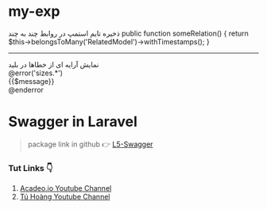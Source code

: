 # my-exp

ذخیره تایم استمپ در روابط چند به چند 
public function someRelation()
{
  return $this->belongsToMany('RelatedModel')->withTimestamps();
}

<hr>

نمایش آرایه ای از خطاها در بلید
<br>@error('sizes.*')<br>
  {{$message}}<br>
@enderror<br>

<a name="swagger"></a>
# Swagger in Laravel 
> package link in github :point_right: [L5-Swagger](https://github.com/DarkaOnLine/L5-Swagger)


### Tut Links :point_down:
  1. [Acadeo.io Youtube Channel](https://www.youtube.com/watch?v=a3nQrBEtufw&t=192s)
  2. [Tú Hoàng Youtube Channel](https://www.youtube.com/watch?v=p3Z3RR091Wk&t=124s)

